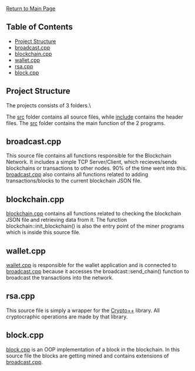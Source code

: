 
[Return to Main Page](/)
## Table of Contents
- [Project Structure](#Project-Structure)
- [broadcast.cpp](#broadcast.h)
- [blockchain.cpp](#blockchain.cpp)
- [wallet.cpp](#wallet.cpp)
- [rsa.cpp](#rsa.cpp)
- [block.cpp](#block.cpp)

## Project Structure
The projects consists of 3 folders.\

The [src](src/) folder contains all source files, while [include](include/) contains the header files. The [src](src/) folder contains the main function of the 2 programs.

## broadcast.cpp
This source file contains all functions responsible for the Blockchain Network. It includes a simple TCP Server/Client, which recieves/sends blockchains or transactions to other nodes. 90% of the time went into this. [broadcast.cpp](src/broadcast.cpp) also contains all functions related to adding transactions/blocks to the current blockchain JSON file.

## blockchain.cpp
[blockchain.cpp](src/blockchain.cpp) contains all functions related to checking the blockchain JSON file and retrieving data from it. The function blockchain::init_blockchain() is also the entry point of the miner programs which is inside this source file.

## wallet.cpp
[wallet.cpp](src/wallet.cpp) is responsible for the wallet application and is connected to [broadcast.cpp](src/broadcast.cpp) because it accesses the broadcast::send_chain() function to broadcast the transactions into the network.

## rsa.cpp
This source file is simply a wrapper for the [Crypto++](https://www.cryptopp.com/) library. All cryptocraphic operations are made by that library.

## block.cpp
[block.cpp](src/block.cpp) is an OOP implementation of a block in the blockchain. In this source file the blocks are getting mined and contains extensions of [broadcast.cpp](src/broadcast.cpp).
